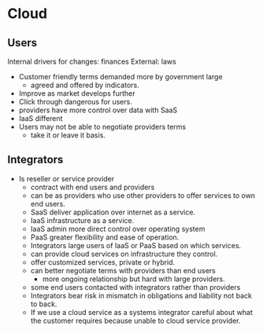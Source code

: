 # Cloud

## Users
Internal drivers for changes: finances
External: laws

+ Customer friendly terms demanded more by government large
  + agreed and offered by indicators.
+ Improve as market develops further
+ Click through dangerous for users.
+ providers have more control over data with SaaS
+ IaaS different
+ Users may not be able to negotiate providers terms
  + take it or leave it basis.

## Integrators
+ Is reseller or service provider
  + contract with end users and providers
  + can be as providers who use other providers to offer services to own end users.
  + SaaS deliver application over internet as a service.
  + IaaS infrastructure as a service.
  + IaaS admin more direct control over operating system
  + PaaS greater flexibility and ease of operation.
  + Integrators large users of IaaS or PaaS based on which services.
  + can provide cloud services on infrastructure they control.
  + offer customized services, private or hybrid.
  + can better negotiate terms with providers than end users
    + more ongoing relationship but hard with large providers.
  + some end users contacted with integrators rather than providers
  + Integrators bear risk in mismatch in obligations and liability not back to back.
  + If we use a cloud service as a systems integrator careful about what the customer requires because unable to cloud service provider.